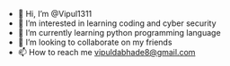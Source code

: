 - 👋 Hi, I’m @Vipul1311
- 👀 I’m interested in learning coding and cyber security
- 🌱 I’m currently learning python programming language
- 💞️ I’m looking to collaborate on my  friends
- 📫 How to reach me vipuldabhade8@gmail.com

<!---
Vipul1311/Vipul1311 is a ✨ special ✨ repository because its `README.md` (this file) appears on your GitHub profile.
You can click the Preview link to take a look at your changes.
--->
